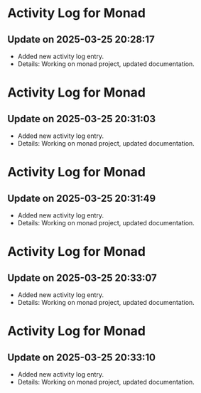 # Activity Log for Monad

## Update on 2025-03-25 20:28:17
- Added new activity log entry.
- Details: Working on monad project, updated documentation.

# Activity Log for Monad

## Update on 2025-03-25 20:31:03
- Added new activity log entry.
- Details: Working on monad project, updated documentation.

# Activity Log for Monad

## Update on 2025-03-25 20:31:49
- Added new activity log entry.
- Details: Working on monad project, updated documentation.

# Activity Log for Monad

## Update on 2025-03-25 20:33:07
- Added new activity log entry.
- Details: Working on monad project, updated documentation.

# Activity Log for Monad

## Update on 2025-03-25 20:33:10
- Added new activity log entry.
- Details: Working on monad project, updated documentation.

